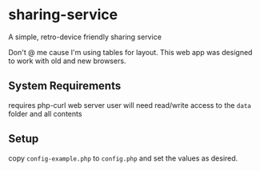 # sharing-service
A simple, retro-device friendly sharing service

Don't @ me cause I'm using tables for layout. This web app was designed to work with old and new browsers.

## System Requirements
requires php-curl
web server user will need read/write access to the `data` folder and all contents

## Setup
copy `config-example.php` to `config.php` and set the values as desired.
